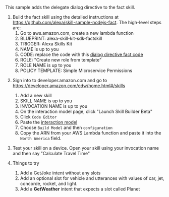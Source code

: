 This sample adds the delegate dialog directive to the fact skill.

1. Build the fact skill using the detailed instructions at https://github.com/alexa/skill-sample-nodejs-fact. The high-level steps are:
    1. Go to aws.amazon.com, create a new lambda function
    1. BLUEPRINT: alexa-skill-kit-sdk-factskill
    1. TRIGGER: Alexa Skills Kit
    1. NAME is up to you
    1. CODE: replace the code with this [dialog directive fact code](https://github.com/Alexa/alexa-cookbook/tree/master/handling-responses/dialog-directive-delegate/sample-nodejs-fact/src/index.js)
    1. ROLE: "Create new role from template"
    1. ROLE NAME is up to you
    1. POLICY TEMPLATE: Simple Microservice Permissions

2) Sign into to developer.amazon.com and go to https://developer.amazon.com/edw/home.html#/skills
    1. Add a new skill
    1. SKILL NAME is up to you
    1. INVOCATION NAME is up to you
    1. On the interaction model page, click "Launch Skill Builder Beta"
    1. Click ```Code Editor```
    1. Paste the [interaction model](https://github.com/Alexa/alexa-cookbook/tree/master/handling-responses/dialog-directive-delegate/sample-nodejs-fact/speech-assets/InteractionModel.json)
    1. Choose ```Build Model``` and then `configuration`
    1. Copy the ARN from your AWS Lambda function and paste it into the `North America` field.

3) Test your skill on a device. Open your skill using your invocation name and then say "Calculate Travel Time"

4) Things to try
    1. Add a GetJoke intent without any slots
    1. Add an optional slot for vehicle and utterances with values of car, jet, concorde, rocket, and light.
    1. Add a **GetWeather** intent that expects a slot called Planet
